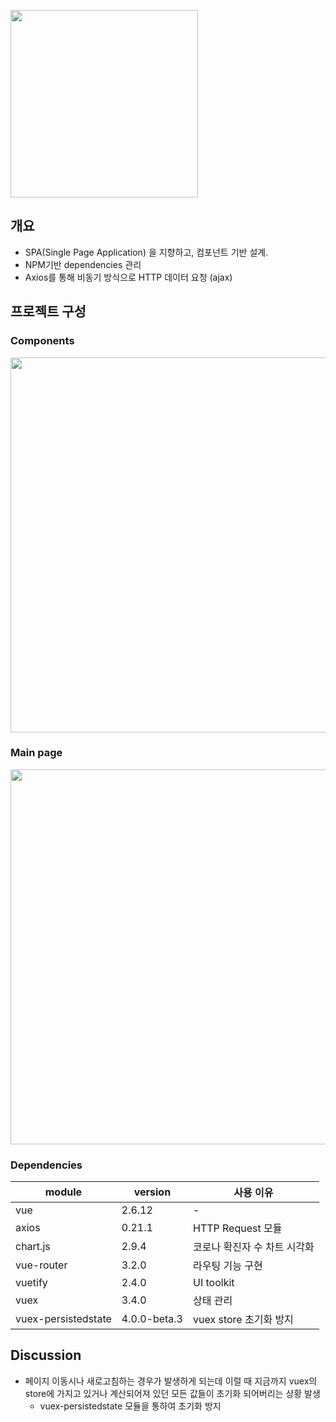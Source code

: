<img src = "https://i.imgur.com/pTP5x2C.png" width = "300px"><br>

## 개요
* SPA(Single Page Application) 을 지향하고, 컴포넌트 기반 설계. 
* NPM기반 dependencies 관리
* Axios를 통해 비동기 방식으로 HTTP 데이터 요청 (ajax)
## 프로젝트 구성

### Components
<img src = "https://i.imgur.com/cS3m3DV.png" width = "600px">

### Main page
<img src = "https://i.imgur.com/sA7hlhW.png" width = "600px">

### Dependencies
| module | version | 사용 이유 |
| -------- | -------- | -------- |
| vue     | 2.6.12   | -     |
| axios     | 0.21.1     | HTTP Request 모듈 |
| chart.js     | 2.9.4     | 코로나 확진자 수 차트 시각화 |
| vue-router     | 3.2.0     | 라우팅 기능 구현     |
| vuetify     | 2.4.0     | UI toolkit     |
| vuex     | 3.4.0     | 상태 관리     |
| vuex-persistedstate     | 4.0.0-beta.3     | vuex store 초기화 방지 |

## Discussion
* 페이지 이동시나 새로고침하는 경우가 발생하게 되는데 이럴 때 지금까지 vuex의 store에 가지고 있거나 계산되어져 있던 모든 값들이 초기화 되어버리는 상황 발생
    * vuex-persistedstate 모듈을 통하여 초기화 방지


